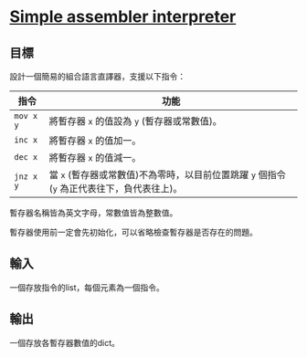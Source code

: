 # [Simple assembler interpreter](http://www.codewars.com/kata/simple-assembler-interpreter/)

## 目標

設計一個簡易的組合語言直譯器，支援以下指令：

|指令      |功能|
|----------|-|
|`mov x y` |將暫存器 `x` 的值設為 `y` (暫存器或常數值)。|
|`inc x`   |將暫存器 `x` 的值加一。|
|`dec x`   |將暫存器 `x` 的值減一。|
|`jnz x y` |當 `x` (暫存器或常數值)不為零時，以目前位置跳躍 `y` 個指令 (`y` 為正代表往下，負代表往上)。|

暫存器名稱皆為英文字母，常數值皆為整數值。

暫存器使用前一定會先初始化，可以省略檢查暫存器是否存在的問題。

## 輸入

一個存放指令的list，每個元素為一個指令。

## 輸出

一個存放各暫存器數值的dict。
